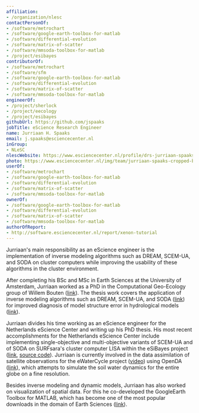 ```yaml
---
affiliation:
- /organization/nlesc
contactPersonOf:
- /software/metrochart
- /software/google-earth-toolbox-for-matlab
- /software/differential-evolution
- /software/matrix-of-scatter
- /software/mmsoda-toolbox-for-matlab
- /project/esibayes
contributorOf:
- /software/metrochart
- /software/sfm
- /software/google-earth-toolbox-for-matlab
- /software/differential-evolution
- /software/matrix-of-scatter
- /software/mmsoda-toolbox-for-matlab
engineerOf:
- /project/sherlock
- /project/eecology
- /project/esibayes
githubUrl: https://github.com/jspaaks
jobTitle: eScience Research Engineer
name: Jurriaan H. Spaaks
email: j.spaaks@esciencecenter.nl
inGroup:
- NLeSC
nlescWebsite: https://www.esciencecenter.nl/profile/drs-jurriaan-spaaks
photo: https://www.esciencecenter.nl/img/team/jurriaan-spaaks-cropped-bw-new.jpg
userOf:
- /software/metrochart
- /software/google-earth-toolbox-for-matlab
- /software/differential-evolution
- /software/matrix-of-scatter
- /software/mmsoda-toolbox-for-matlab
ownerOf:
- /software/google-earth-toolbox-for-matlab
- /software/differential-evolution
- /software/matrix-of-scatter
- /software/mmsoda-toolbox-for-matlab
authorOfReport:
- http://software.esciencecenter.nl/report/xenon-tutorial
---
```

Jurriaan's main responsibility as an eScience engineer is the implementation of inverse modeling algorithms such as DREAM, SCEM-UA, and SODA on cluster computers while improving the usability of these algorithms in the cluster environment.

After completing his BSc and MSc in Earth Sciences at the University of Amsterdam, Jurriaan worked as a PhD in the Computational Geo-Ecology group of Willem Bouten ([link](http://ibed.uva.nl/research/research-groups/content/computational-geo-ecology/computational-geo-ecology.html)). The thesis work covers the application of inverse modeling algorithms such as DREAM, SCEM-UA, and SODA ([link](http://faculty.sites.uci.edu/jasper/publications/)) for improved diagnosis of model structure error in hydrological models ([link](http://www.hydrol-earth-syst-sci.net/17/3455/2013/hess-17-3455-2013.pdf)).

Jurriaan divides his time working as an eScience engineer for the Netherlands eScience Center and writing up his PhD thesis. His most recent accomplishments for the Netherlands eScience Center include implementing single-objective and multi-objective variants of SCEM-UA and of SODA on SURFsara's cluster computer LISA within the eSiBayes project ([link](https://www.esciencecenter.nl/project/esibayes), [source code](https://github.com/NLeSC/esibayes)). Jurriaan is currently involved in the data assimilation of satellite observations for the eWaterCycle project ([video](http://www.youtube.com/watch?v=fOZYCBY3yz4)) using OpenDA ([link](http://www.openda.org/)), which attempts to simulate the soil water dynamics for the entire globe on a fine resolution.

Besides inverse modeling and dynamic models, Jurriaan has also worked on visualization of spatial data. For this he co-developed the GoogleEarth Toolbox for MATLAB, which has become one of the most popular downloads in the domain of Earth Sciences ([link](http://www.mathworks.nl/matlabcentral/fileexchange/12954-google-earth-toolbox)).

